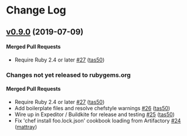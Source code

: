 # Change Log

<!-- latest_release 0.9.0 -->
## [v0.9.0](https://github.com/chef/cookbook-omnifetch/tree/v0.9.0) (2019-07-09)

#### Merged Pull Requests
- Require Ruby 2.4 or later [#27](https://github.com/chef/cookbook-omnifetch/pull/27) ([tas50](https://github.com/tas50))
<!-- latest_release -->

<!-- release_rollup since=0.8.1 -->
### Changes not yet released to rubygems.org

#### Merged Pull Requests
- Require Ruby 2.4 or later [#27](https://github.com/chef/cookbook-omnifetch/pull/27) ([tas50](https://github.com/tas50)) <!-- 0.9.0 -->
- Add boilerplate files and resolve chefstyle warnings [#26](https://github.com/chef/cookbook-omnifetch/pull/26) ([tas50](https://github.com/tas50)) <!-- 0.8.2 -->
- Wire up in Expeditor / Buildkite for release and testing [#25](https://github.com/chef/cookbook-omnifetch/pull/25) ([tas50](https://github.com/tas50)) <!-- 0.8.1 -->
- Fix 'chef install foo.lock.json' cookbook loading from Artifactory [#24](https://github.com/chef/cookbook-omnifetch/pull/24) ([mattray](https://github.com/mattray)) <!-- n/a -->
<!-- release_rollup -->

<!-- latest_stable_release -->
<!-- latest_stable_release -->